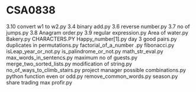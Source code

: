 # CSA0838
3.10 convert w1 to w2.py
3.4 binary add.py
3.6 reverse number.py
3.7 no of jumps.py
3.8 Anagram order.py
3.9 regular expression.py
Area of water.py
Bakery.py
CHARACTERS.PY
Happy_number[1].py
day 3 good pairs.py
duplicates in permutations.py
factorial_of_a_number .py
fibonacci.py
isLeap_year_or_not.py
is_palindrome_or_not.py
math_str_eval.py
max_words_in_sentencs.py
maximum no of guests.py
merge_two_sorted_lists.py
modification of string.py
no_of_ways_to_climb_stairs.py
project manager possible combinations.py
python function even or odd.py
remove_common_words.py
season.py
share trading max profir.py


